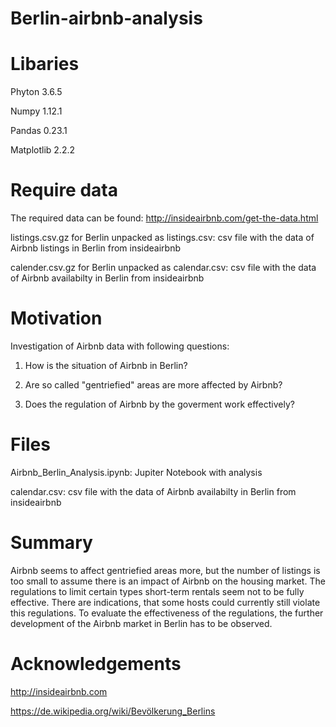 # Berlin-airbnb-analysis

# Libaries
  Phyton 3.6.5
  
  Numpy 1.12.1
  
  Pandas 0.23.1
  
  Matplotlib 2.2.2
 # Require data
 The required data can be found: http://insideairbnb.com/get-the-data.html
 
 listings.csv.gz for Berlin unpacked as listings.csv:
 csv file with the data of Airbnb listings in Berlin from insideairbnb
 
 calender.csv.gz for Berlin unpacked as calendar.csv: 
 csv file with the data of Airbnb availabilty in Berlin from insideairbnb
  
# Motivation
Investigation of Airbnb data with following questions:

1. How is the situation of Airbnb in Berlin? 

2. Are so called "gentriefied" areas are more affected by Airbnb?

3. Does the regulation of Airbnb by the goverment work effectively?

# Files
Airbnb_Berlin_Analysis.ipynb: 
Jupiter Notebook with analysis

calendar.csv:
csv file with the data of Airbnb availabilty in Berlin from insideairbnb

# Summary

Airbnb seems to affect gentriefied areas more, but the number of listings is too small to assume there is an impact of Airbnb on the housing market. The regulations to limit certain types short-term rentals seem not to be fully effective. There are indications, that some hosts could currently still violate this regulations. To evaluate the effectiveness of the regulations, the further development of the Airbnb market in Berlin has to be observed.

# Acknowledgements
http://insideairbnb.com

https://de.wikipedia.org/wiki/Bevölkerung_Berlins

